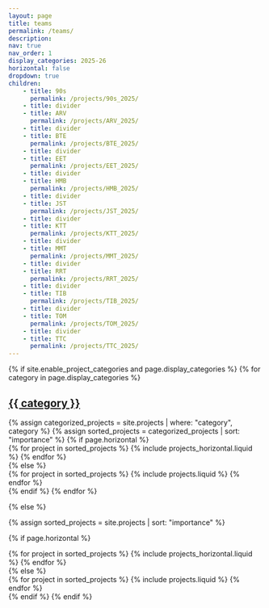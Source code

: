 ```yaml
---
layout: page
title: teams
permalink: /teams/
description:
nav: true
nav_order: 1
display_categories: 2025-26
horizontal: false
dropdown: true
children:
    - title: 90s
      permalink: /projects/90s_2025/
    - title: divider
    - title: ARV
      permalink: /projects/ARV_2025/
    - title: divider
    - title: BTE
      permalink: /projects/BTE_2025/
    - title: divider
    - title: EET
      permalink: /projects/EET_2025/
    - title: divider
    - title: HMB
      permalink: /projects/HMB_2025/
    - title: divider
    - title: JST
      permalink: /projects/JST_2025/
    - title: divider
    - title: KTT
      permalink: /projects/KTT_2025/
    - title: divider
    - title: MMT
      permalink: /projects/MMT_2025/
    - title: divider
    - title: RRT
      permalink: /projects/RRT_2025/
    - title: divider
    - title: TIB
      permalink: /projects/TIB_2025/
    - title: divider
    - title: TOM
      permalink: /projects/TOM_2025/
    - title: divider
    - title: TTC
      permalink: /projects/TTC_2025/
---
```


<!-- pages/teams.md -->
<div class="projects">
{% if site.enable_project_categories and page.display_categories %}
  <!-- Display categorized projects -->
  {% for category in page.display_categories %}
  <a id="{{ category }}" href=".#{{ category }}">
    <h2 class="category">{{ category }}</h2>
  </a>
  {% assign categorized_projects = site.projects | where: "category", category %}
  {% assign sorted_projects = categorized_projects | sort: "importance" %}
  <!-- Generate cards for each project -->
  {% if page.horizontal %}
  <div class="container">
    <div class="row row-cols-1 row-cols-md-2">
    {% for project in sorted_projects %}
      {% include projects_horizontal.liquid %}
    {% endfor %}
    </div>
  </div>
  {% else %}
  <div class="row row-cols-1 row-cols-md-3">
    {% for project in sorted_projects %}
      {% include projects.liquid %}
    {% endfor %}
    </div>
  </div>
  {% endif %}
  {% endfor %}

{% else %}

  <!-- Display projects without categories -->
  {% assign sorted_projects = site.projects | sort: "importance" %}
  <!-- Generate cards for each project -->
  {% if page.horizontal %}
  <div class="container">
    <div class="row row-cols-1 row-cols-md-2">
    {% for project in sorted_projects %}
      {% include projects_horizontal.liquid %}
    {% endfor %}
    </div>
  </div>
  {% else %}
  <div class="row row-cols-1 row-cols-md-3">
    {% for project in sorted_projects %}
      {% include projects.liquid %}
    {% endfor %}
    </div>
  </div>
  {% endif %}
{% endif %}
